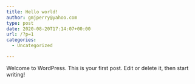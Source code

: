 ```yaml
---
title: Hello world!
author: gmjperry@yahoo.com
type: post
date: 2020-08-20T17:14:07+00:00
url: /?p=1
categories:
  - Uncategorized

---
```

Welcome to WordPress. This is your first post. Edit or delete it, then start writing!